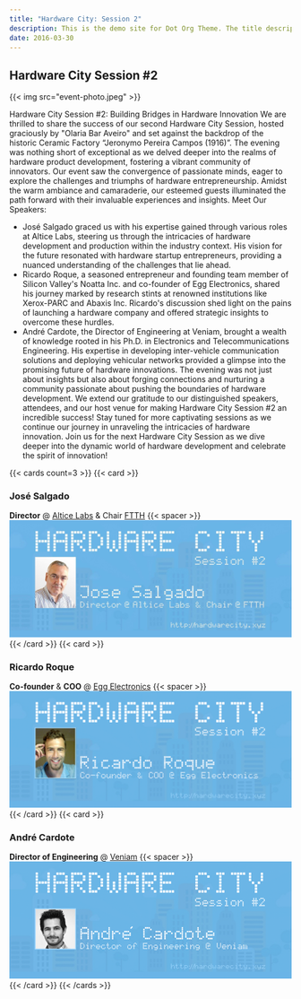 ```yaml
---
title: "Hardware City: Session 2"
description: This is the demo site for Dot Org Theme. The title description and images front matter is required for meta og content.
date: 2016-03-30
---
```


## Hardware City Session #2


{{< img src="event-photo.jpeg" >}}


Hardware City Session #2: Building Bridges in Hardware Innovation
We are thrilled to share the success of our second Hardware City Session, hosted graciously by "Olaria Bar Aveiro" and set against the backdrop of the historic Ceramic Factory “Jeronymo Pereira Campos (1916)”. The evening was nothing short of exceptional as we delved deeper into the realms of hardware product development, fostering a vibrant community of innovators.
Our event saw the convergence of passionate minds, eager to explore the challenges and triumphs of hardware entrepreneurship. Amidst the warm ambiance and camaraderie, our esteemed guests illuminated the path forward with their invaluable experiences and insights.
Meet Our Speakers:
* José Salgado graced us with his expertise gained through various roles at Altice Labs, steering us through the intricacies of hardware development and production within the industry context. His vision for the future resonated with hardware startup entrepreneurs, providing a nuanced understanding of the challenges that lie ahead.
* Ricardo Roque, a seasoned entrepreneur and founding team member of Silicon Valley's Noatta Inc. and co-founder of Egg Electronics, shared his journey marked by research stints at renowned institutions like Xerox-PARC and Abaxis Inc. Ricardo's discussion shed light on the pains of launching a hardware company and offered strategic insights to overcome these hurdles.
* André Cardote, the Director of Engineering at Veniam, brought a wealth of knowledge rooted in his Ph.D. in Electronics and Telecommunications Engineering. His expertise in developing inter-vehicle communication solutions and deploying vehicular networks provided a glimpse into the promising future of hardware innovations.
The evening was not just about insights but also about forging connections and nurturing a community passionate about pushing the boundaries of hardware development.
We extend our gratitude to our distinguished speakers, attendees, and our host venue for making Hardware City Session #2 an incredible success! Stay tuned for more captivating sessions as we continue our journey in unraveling the intricacies of hardware innovation.
Join us for the next Hardware City Session as we dive deeper into the dynamic world of hardware development and celebrate the spirit of innovation!


{{< cards count=3 >}}
{{< card >}}
### José Salgado
__Director__ @ [Altice Labs](https://www.alticelabs.com) & Chair [FTTH](https://www.ftthcouncil.eu/knowledge-centre/what-is-ftth)
{{< spacer >}}
![](jose-salgado.jpeg)
{{< /card >}}
{{< card >}}
### Ricardo Roque
__Co-founder__ & __COO__ @ [Egg Electronics](https://www.eggelectronics.com)
{{< spacer >}}
![](ricardo-roque.png)
{{< /card >}}
{{< card >}}
### André Cardote
__Director of Engineering__ @ [Veniam](https://veniam.com)
{{< spacer >}}
![](andre-cardote.png)
{{< /card >}}
{{< /cards >}}
